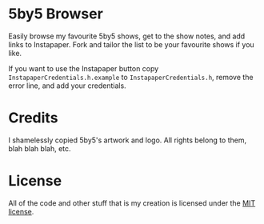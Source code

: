 # 5by5 Browser

Easily browse my favourite 5by5 shows, get to the show notes, and add links to Instapaper. Fork and tailor the list to be your favourite shows if you like.

If you want to use the Instapaper button copy `InstapaperCredentials.h.example` to `InstapaperCredentials.h`, remove the error line, and add your credentials.

# Credits

I shamelessly copied 5by5's artwork and logo. All rights belong to them, blah blah blah, etc.

# License

All of the code and other stuff that is my creation is licensed under the [MIT license](http://sjs.mit-license.org).
